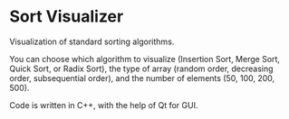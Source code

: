 # Sort Visualizer

Visualization of standard sorting algorithms.

You can choose which algorithm to visualize (Insertion Sort, Merge Sort, Quick Sort, or Radix Sort), the type of array (random order, decreasing order, subsequential order), and the number of elements (50, 100, 200, 500).

Code is written in C++, with the help of Qt for GUI.
